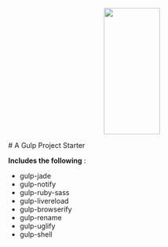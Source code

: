 <p align="center">
  <a href="http://gulpjs.com">
    <img height="257" width="114" src="https://raw.githubusercontent.com/gulpjs/artwork/master/gulp-2x.png">
  </a>
</p>
# A Gulp Project Starter

**Includes the following** :

- gulp-jade
- gulp-notify
- gulp-ruby-sass
- gulp-livereload
- gulp-browserify
- gulp-rename
- gulp-uglify
- gulp-shell
